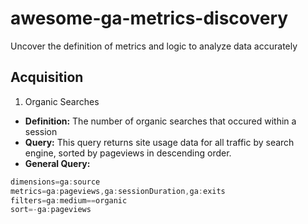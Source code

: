 # awesome-ga-metrics-discovery
Uncover the definition of metrics and logic to analyze data accurately

## Acquisition
1. Organic Searches
 - **Definition:** The number of organic searches that occured within a session
 - **Query:** This query returns site usage data for all traffic by search engine, sorted by pageviews in descending order.
 - **General Query:** 
 
```javascript
dimensions=ga:source
metrics=ga:pageviews,ga:sessionDuration,ga:exits
filters=ga:medium==organic
sort=-ga:pageviews
```
